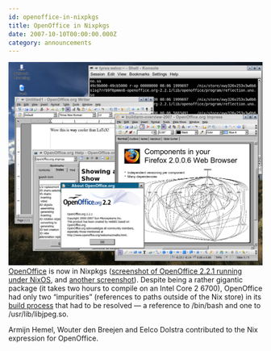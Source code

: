 ```yaml
---
id: openoffice-in-nixpkgs
title: OpenOffice in Nixpkgs
date: 2007-10-10T00:00:00.000Z
category: announcements
---
```

 [![OpenOffice screenshot](../../../assets/image/screenshots/nixos-openoffice.png)](../../../assets/image/screenshots/nixos-openoffice.png) [OpenOffice](https://www.openoffice.org/) is now in Nixpkgs ([screenshot of OpenOffice 2.2.1 running under NixOS](../../../assets/image/screenshots/nixos-openoffice.png), and [another screenshot](https://web.archive.org/web/20160528175628if_/https://www.denbreejen.net/public/nixos/nixos-oo-scrs.png)). Despite being a rather gigantic package (it takes two hours to compile on an Intel Core 2 6700), OpenOffice had only two “impurities” (references to paths outside of the Nix store) in its [build process](https://svn.nixos.org/viewvc/nix/nixpkgs/trunk/pkgs/applications/office/openoffice/) that had to be resolved — a reference to /bin/bash and one to /usr/lib/libjpeg.so.

Armijn Hemel, Wouter den Breejen and Eelco Dolstra contributed to the Nix expression for OpenOffice.
